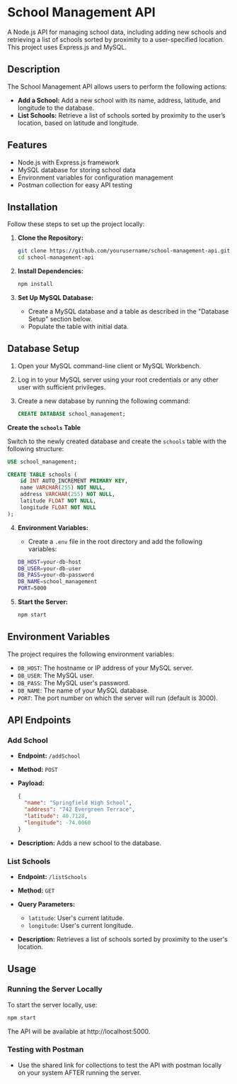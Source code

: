 # School Management API

A Node.js API for managing school data, including adding new schools and retrieving a list of schools sorted by proximity to a user-specified location. This project uses Express.js and MySQL.

## Description

The School Management API allows users to perform the following actions:
- **Add a School:** Add a new school with its name, address, latitude, and longitude to the database.
- **List Schools:** Retrieve a list of schools sorted by proximity to the user’s location, based on latitude and longitude.

## Features

- Node.js with Express.js framework
- MySQL database for storing school data
- Environment variables for configuration management
- Postman collection for easy API testing

## Installation

Follow these steps to set up the project locally:

1. **Clone the Repository:**

    ```bash
    git clone https://github.com/yourusername/school-management-api.git
    cd school-management-api
    ```

2. **Install Dependencies:**

    ```bash
    npm install
    ```

3. **Set Up MySQL Database:**

    - Create a MySQL database and a table as described in the "Database Setup" section below.
    - Populate the table with initial data.
## Database Setup

1. Open your MySQL command-line client or MySQL Workbench.
2. Log in to your MySQL server using your root credentials or any other user with sufficient privileges.
3. Create a new database by running the following command:

    ```sql
    CREATE DATABASE school_management;
    ```

**Create the `schools` Table**

Switch to the newly created database and create the `schools` table with the following structure:

```sql
USE school_management;

CREATE TABLE schools (
    id INT AUTO_INCREMENT PRIMARY KEY,
    name VARCHAR(255) NOT NULL,
    address VARCHAR(255) NOT NULL,
    latitude FLOAT NOT NULL,
    longitude FLOAT NOT NULL
);
```

4. **Environment Variables:**

    - Create a `.env` file in the root directory and add the following variables:

    ```bash
    DB_HOST=your-db-host
    DB_USER=your-db-user
    DB_PASS=your-db-password
    DB_NAME=school_management
    PORT=5000
    ```

5. **Start the Server:**

    ```bash
    npm start
    ```

## Environment Variables

The project requires the following environment variables:

- `DB_HOST`: The hostname or IP address of your MySQL server.
- `DB_USER`: The MySQL user.
- `DB_PASS`: The MySQL user's password.
- `DB_NAME`: The name of your MySQL database.
- `PORT`: The port number on which the server will run (default is 3000).

## API Endpoints

### Add School

- **Endpoint:** `/addSchool`
- **Method:** `POST`
- **Payload:**

    ```json
    {
      "name": "Springfield High School",
      "address": "742 Evergreen Terrace",
      "latitude": 40.7128,
      "longitude": -74.0060
    }
    ```

- **Description:** Adds a new school to the database.

### List Schools

- **Endpoint:** `/listSchools`
- **Method:** `GET`
- **Query Parameters:**
    - `latitude`: User's current latitude.
    - `longitude`: User's current longitude.

- **Description:** Retrieves a list of schools sorted by proximity to the user's location.

## Usage

### Running the Server Locally

To start the server locally, use:

```bash
npm start
```
The API will be available at http://localhost:5000.

### Testing with Postman
 - Use the shared link for collections to test the API with postman locally on your system AFTER running the server.
